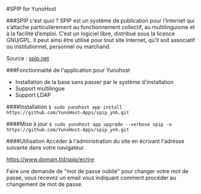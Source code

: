 #SPIP for YunoHost

###SPIP c'est quoi ?
SPIP est un système de publication pour l’Internet qui s’attache particulièrement au fonctionnement collectif, au multilinguisme et à la facilité d’emploi. C’est un logiciel libre, distribué sous la licence GNU/GPL. Il peut ainsi être utilisé pour tout site Internet, qu’il soit associatif ou institutionnel, personnel ou marchand.

Source : [spip.net](https://www.spip.net/fr_rubrique91.html)

###Fonctionnalité de l'application pour Yunohost
* Installation de la base sans passer par le système d'installation
* Support multilingue
* Support LDAP

####Installation
`$ sudo yunohost app install https://github.com/YunoHost-Apps/spip_ynh.git`

####Mise à jour
`$ sudo yunohost app upgrade --verbose spip -u https://github.com/YunoHost-Apps/spip_ynh.git`

####Utilisation
Accéder à l'administration du site en écrivant l'adresse suivante dans votre navigateur.

https://www.domain.tld/spip/ecrire

Faire une demande de "mot de passe oublié" pour changer votre mot de passe, vous recevez un email vous indiquant comment procéder au changement de mot de passe.
